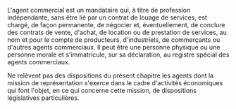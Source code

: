L'agent commercial est un mandataire qui, à titre de profession indépendante, sans être lié par un contrat de louage de services, est chargé, de façon permanente, de négocier et, éventuellement, de conclure des contrats de vente, d'achat, de location ou de prestation de services, au nom et pour le compte de producteurs, d'industriels, de commerçants ou d'autres agents commerciaux. Il peut être une personne physique ou une personne morale et s'immatricule, sur sa déclaration, au registre spécial des agents commerciaux.


Ne relèvent pas des dispositions du présent chapitre les agents dont la mission de représentation s'exerce dans le cadre d'activités économiques qui font l'objet, en ce qui concerne cette mission, de dispositions législatives particulières.

